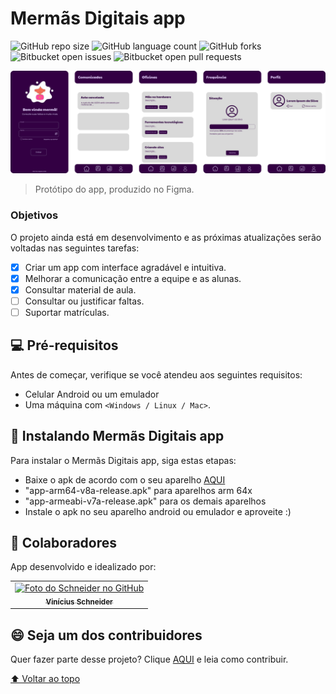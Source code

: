 # Mermãs Digitais app

![GitHub repo size](https://img.shields.io/github/languages/code-size/1mrschneider/mermas_digitais_app?style=for-the-badge)
![GitHub language count](https://img.shields.io/github/languages/count/1mrschneider/mermas_digitais_app?style=for-the-badge)
![GitHub forks](https://img.shields.io/github/forks/1mrschneider/mermas_digitais_app?style=for-the-badge)
![Bitbucket open issues](https://img.shields.io/bitbucket/issues/1mrschneider/mermas_digitais_app?style=for-the-badge)
![Bitbucket open pull requests](https://img.shields.io/bitbucket/pr-raw/1mrschneider/mermas_digitais_app?style=for-the-badge)

<img src="https://github.com/1mrschneider/mermas_digitais_app/blob/main/assets/AppImages.svg" alt="Protótipo">

> Protótipo do app, produzido no Figma.

### Objetivos

O projeto ainda está em desenvolvimento e as próximas atualizações serão voltadas nas seguintes tarefas:

- [x] Criar um app com interface agradável e intuitiva.
- [x] Melhorar a comunicação entre a equipe e as alunas.
- [x] Consultar material de aula.
- [ ] Consultar ou justificar faltas.
- [ ] Suportar matrículas.

## 💻 Pré-requisitos

Antes de começar, verifique se você atendeu aos seguintes requisitos:
* Celular Android ou um emulador
* Uma máquina com `<Windows / Linux / Mac>`.

## 🚀 Instalando Mermãs Digitais app

Para instalar o Mermãs Digitais app, siga estas etapas:


* Baixe o apk de acordo com o seu aparelho [AQUI](https://github.com/1mrschneider/mermas_digitais_app/releases/)
* "app-arm64-v8a-release.apk" para aparelhos arm 64x
* "app-armeabi-v7a-release.apk" para os demais aparelhos
* Instale o apk no seu aparelho android ou emulador e aproveite :)

## 🤝 Colaboradores

App desenvolvido e idealizado por:

<table>
  <tr>
    <td align="center">
      <a href="#">
        <img src="https://avatars.githubusercontent.com/u/43351859?v=4" width="100px;" alt="Foto do Schneider no GitHub"/><br>
        <sub>
          <b>Vinícius Schneider</b>
        </sub>
      </a>
    </td>
    </table>
    
## 😄 Seja um dos contribuidores<br>

Quer fazer parte desse projeto? Clique [AQUI](CONTRIBUTING.md) e leia como contribuir.

[⬆ Voltar ao topo](#mermas-digitais-app)<br>
